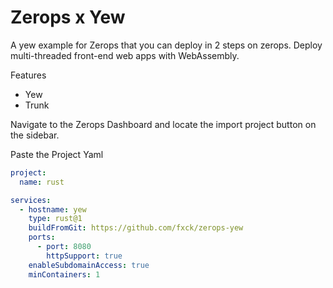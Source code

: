 # Zerops x Yew

A yew example for Zerops that you can deploy in 2 steps on zerops. Deploy multi-threaded front-end web apps with WebAssembly.

Features

- Yew
- Trunk

Navigate to the Zerops Dashboard and locate the import project button on the sidebar.

Paste the Project Yaml

```yaml
project:
  name: rust

services:
  - hostname: yew
    type: rust@1
    buildFromGit: https://github.com/fxck/zerops-yew
    ports:
      - port: 8080
        httpSupport: true
    enableSubdomainAccess: true
    minContainers: 1
```

